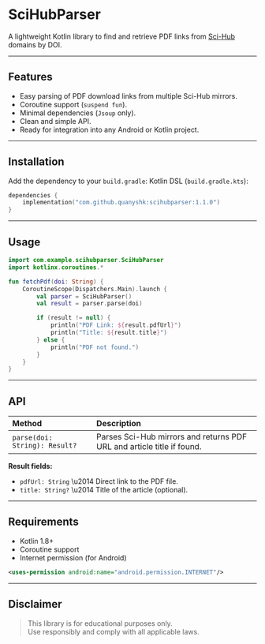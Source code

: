 # SciHubParser

A lightweight Kotlin library to find and retrieve PDF links from [Sci-Hub](https://sci-hub.se) domains by DOI.

---

## Features

- Easy parsing of PDF download links from multiple Sci-Hub mirrors.
- Coroutine support (`suspend fun`).
- Minimal dependencies (`Jsoup` only).
- Clean and simple API.
- Ready for integration into any Android or Kotlin project.

---

## Installation

Add the dependency to your `build.gradle`:
Kotlin DSL (`build.gradle.kts`):

```kotlin
dependencies {
    implementation("com.github.quanyshk:scihubparser:1.1.0")
}
```

---

## Usage

```kotlin
import com.example.scihubparser.SciHubParser
import kotlinx.coroutines.*

fun fetchPdf(doi: String) {
    CoroutineScope(Dispatchers.Main).launch {
        val parser = SciHubParser()
        val result = parser.parse(doi)

        if (result != null) {
            println("PDF Link: ${result.pdfUrl}")
            println("Title: ${result.title}")
        } else {
            println("PDF not found.")
        }
    }
}
```

---

## API

| Method | Description |
|:------|:-------------|
| `parse(doi: String): Result?` | Parses Sci-Hub mirrors and returns PDF URL and article title if found. |

**Result fields:**
- `pdfUrl: String` \u2014 Direct link to the PDF file.
- `title: String?` \u2014 Title of the article (optional).

---

## Requirements

- Kotlin 1.8+
- Coroutine support
- Internet permission (for Android)

```xml
<uses-permission android:name="android.permission.INTERNET"/>
```

---

## Disclaimer

> This library is for educational purposes only.  
> Use responsibly and comply with all applicable laws.
